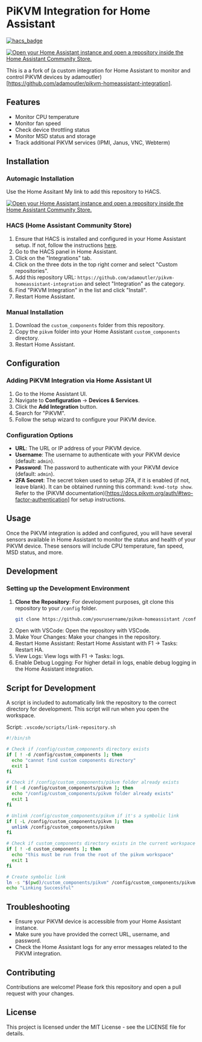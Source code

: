 # PiKVM Integration for Home Assistant

[![hacs_badge](https://img.shields.io/badge/HACS-Custom-41BDF5.svg)](https://github.com/hacs/integration)

[![Open your Home Assistant instance and open a repository inside the Home Assistant Community Store.](https://my.home-assistant.io/badges/hacs_repository.svg)](https://my.home-assistant.io/redirect/hacs_repository/?owner=adamoutler&repository=pikvm-homeassistant-integration&category=Integration)

This is a a fork of (a custom integration for Home Assistant to monitor and control PiKVM devices by adamoutler)[https://github.com/adamoutler/pikvm-homeassistant-integration].

## Features

- Monitor CPU temperature
- Monitor fan speed
- Check device throttling status
- Monitor MSD status and storage
- Track additional PiKVM services (IPMI, Janus, VNC, Webterm)

## Installation

### Automagic Installation

Use the Home Assitant My link to add this repository to HACS.

[![Open your Home Assistant instance and open a repository inside the Home Assistant Community Store.](https://my.home-assistant.io/badges/hacs_repository.svg)](https://my.home-assistant.io/redirect/hacs_repository/?owner=adamoutler&repository=pikvm-homeassistant-integration&category=Integration)

### HACS (Home Assistant Community Store)

1. Ensure that HACS is installed and configured in your Home Assistant setup. If not, follow the instructions [here](https://hacs.xyz/docs/installation/manual).
2. Go to the HACS panel in Home Assistant.
3. Click on the "Integrations" tab.
4. Click on the three dots in the top right corner and select "Custom repositories".
5. Add this repository URL: `https://github.com/adamoutler/pikvm-homeassistant-integration` and select "Integration" as the category.
6. Find "PiKVM Integration" in the list and click "Install".
7. Restart Home Assistant.

### Manual Installation

1. Download the `custom_components` folder from this repository.
2. Copy the `pikvm` folder into your Home Assistant `custom_components` directory.
3. Restart Home Assistant.

## Configuration

### Adding PiKVM Integration via Home Assistant UI

1. Go to the Home Assistant UI.
2. Navigate to **Configuration** -> **Devices & Services**.
3. Click the **Add Integration** button.
4. Search for "PiKVM".
5. Follow the setup wizard to configure your PiKVM device.

### Configuration Options

- **URL**: The URL or IP address of your PiKVM device.
- **Username**: The username to authenticate with your PiKVM device (default: `admin`).
- **Password**: The password to authenticate with your PiKVM device (default: `admin`).
- **2FA Secret**: The secret token used to setup 2FA, if it is enabled (if not, leave blank). It can be obtained running this command: `kvmd-totp show`. Refer to the (PiKVM documentation)[https://docs.pikvm.org/auth/#two-factor-authentication] for setup instructions.

## Usage

Once the PiKVM integration is added and configured, you will have several sensors available in Home Assistant to monitor the status and health of your PiKVM device. These sensors will include CPU temperature, fan speed, MSD status, and more.

## Development

### Setting up the Development Environment

1. **Clone the Repository**: For development purposes, git clone this repository to your `/config` folder.
   ```sh
   git clone https://github.com/yourusername/pikvm-homeassistant /config/pikvm-homeassistant
   ```
2. Open with VSCode: Open the repository with VSCode.
3. Make Your Changes: Make your changes in the repository.
4. Restart Home Assistant: Restart Home Assistant with F1 -> Tasks: Restart HA.
5. View Logs: View logs with F1 -> Tasks: logs.
6.  Enable Debug Logging: For higher detail in logs, enable debug logging in the Home Assistant integration.

## Script for Development

A script is included to automatically link the repository to the correct directory for development. This script will run when you open the workspace.

Script: `.vscode/scripts/link-repository.sh`

``` sh
#!/bin/sh

# Check if /config/custom_components directory exists
if [ ! -d /config/custom_components ]; then
  echo "cannot find custom components directory"
  exit 1
fi

# Check if /config/custom_components/pikvm folder already exists
if [ -d /config/custom_components/pikvm ]; then
  echo "/config/custom_components/pikvm folder already exists"
  exit 1
fi

# Unlink /config/custom_components/pikvm if it's a symbolic link
if [ -L /config/custom_components/pikvm ]; then
  unlink /config/custom_components/pikvm
fi

# Check if custom_components directory exists in the current workspace
if [ ! -d custom_components ]; then
  echo "this must be run from the root of the pikvm workspace"
  exit 1
fi

# Create symbolic link
ln -s "$(pwd)/custom_components/pikvm" /config/custom_components/pikvm
echo "Linking Successful"
```

## Troubleshooting

* Ensure your PiKVM device is accessible from your Home Assistant instance.
* Make sure you have provided the correct URL, username, and password.
* Check the Home Assistant logs for any error messages related to the PiKVM integration.

## Contributing

Contributions are welcome! Please fork this repository and open a pull request with your changes.

## License

This project is licensed under the MIT License - see the LICENSE file for details.
